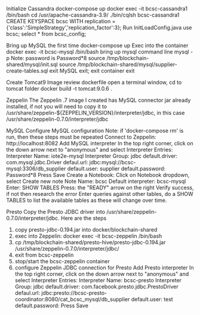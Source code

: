 Initialize Cassandra
	docker-compose up
	docker exec -it bcsc-cassandra1 /bin/bash
	cd /usr/apache-cassandra-3.9/
	./bin/cqlsh bcsc-cassandra1
	CREATE KEYSPACE bcsc WITH replication = {'class':'SimpleStrategy','replication_factor':3};
	Run InitLoadConfig.java
	use bcsc;
	select * from bcsc_config;
	

Bring up MySQL the first time
	docker-compose up
Exec into the container
	docker exec -it bcsc-mysql /bin/bash
bring up mysql command line
	mysql -p
		Note: password is Password*8
	source /tmp/blockchain-shared/mysql/init.sql
	source /tmp/blockchain-shared/mysql/supplier-create-tables.sql
exit MySQL
	exit;
exit container
	exit

Create Tomcat9 Image
review dockerfile
open a terminal window, cd to tomcat folder
docker build -t tomcat:9.0.6 .


Zeppelin
The Zeppelin .7 image I created has MySQL connector jar already installed, if not you will need to copy it to 
/usr/share/zeppelin-${ZEPPELIN_VERSION}/interpreter/jdbc, in this case /usr/share/zeppelin-0.7.0/interpreter/jdbc

MySQL
Configure MySQL configuration
Note: if 'docker-compose rm' is run, then these steps must be repeated 
Connect to Zeppelin: http://localhost:8082
Add MySQL interpreter
	In the top right corner, click on the down arrow next to "anonymous" and select Interpreter
	Entries:
		Interpreter Name: iote2e-mysql
		Interpreter Group: jdbc
		default.driver: com.mysql.jdbc.Driver
		defaul.url: jdbc:mysql://bcsc-mysql:3306/db_supplier
		default.user: supplier
		default.password: Password*8
	Press Save
Create a Notebook: 
	Click on Notebook dropdown, select Create new note
	Note Name: bcsc
	Default interpreter: bcsc-mysql
	Enter: SHOW TABLES
	Press: the "READY" arrow on the right
	Verify success, if not then research the error
	Enter queries against other tables, do a SHOW TABLES to list the available tables as these will change over time.


Presto
Copy the Presto JDBC driver into /usr/share/zeppelin-0.7.0/interpreter/jdbc.  Here are the steps
1. copy presto-jdbc-0.194.jar into docker/blockchain-shared
2. exec into Zeppelin: docker exec -it bcsc-zeppelin /bin/bash
3. cp /tmp/blockchain-shared/presto-hive/presto-jdbc-0.194.jar /usr/share/zeppelin-0.7.0/interpreter/jdbc/
4. exit from bcsc-zeppelin
5. stop/start the bcsc-zeppelin container
6. configure Zeppelin JDBC connection for Presto
Add Presto interpreter
	In the top right corner, click on the down arrow next to "anonymous" and select Interpreter
	Entries:
		Interpreter Name: bcsc-presto
		Interpreter Group: jdbc
		default.driver: com.facebook.presto.jdbc.PrestoDriver
		defaul.url: jdbc:presto://bcsc-presto-coordinator:8080/cat_bcsc_mysql/db_supplier
		default.user: test
		default.password: 
	Press Save


